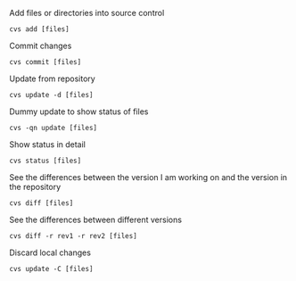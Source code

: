 Add files or directories into source control
```
cvs add [files]
```

Commit changes
```
cvs commit [files]
```

Update from repository
```
cvs update -d [files]
```

Dummy update to show status of files
```
cvs -qn update [files]
```

Show status in detail
```
cvs status [files]
```

See the differences between the version I am working on and the version in the repository
```
cvs diff [files]
```

See the differences between different versions
```
cvs diff -r rev1 -r rev2 [files]
```

Discard local changes
```
cvs update -C [files]
```
